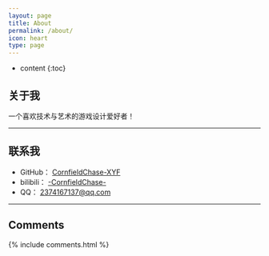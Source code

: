 ```yaml
---
layout: page
title: About
permalink: /about/
icon: heart
type: page
---
```


* content
{:toc}
## 关于我



一个喜欢技术与艺术的游戏设计爱好者！



---



## 联系我

* GitHub： [CornfieldChase-XYF](https://github.com/CornfieldChase-XYF)
* bilibili： [-CornfieldChase-](https://space.bilibili.com/1155332608?spm_id_from=333.1007.0.0)
* QQ： 2374167137@qq.com



---



## Comments

{% include comments.html %}
